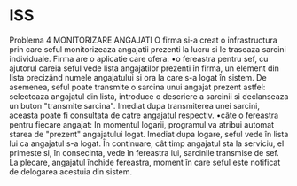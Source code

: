 # ISS
Problema 4
  MONITORIZARE ANGAJATI 
  O firma si-a creat o infrastructura prin care seful monitorizeaza angajatii prezenti la lucru si le traseaza sarcini individuale. Firma are o aplicatie care ofera: 
  •o  fereastra  pentru  sef, cu ajutorul careia seful vede lista angajatilor prezenti în firma, un element din lista precizând numele angajatului si ora la care s-a logat în sistem. De asemenea, seful poate transmite o sarcina unui angajat prezent astfel: selecteaza angajatul din lista, introduce o descriere a sarcinii si declanseaza un buton "transmite sarcina". Imediat dupa transmiterea unei sarcini, aceasta poate fi consultata de catre angajatul respectiv. 
  •câte o fereastra pentru fiecare angajat: In momentul logarii, programul va atribui automat starea de "prezent" angajatului logat. Imediat dupa logare, seful vede în lista lui ca angajatul s-a logat. În continuare, cât timp angajatul sta la serviciu, el primeste si, în consecinta, vede în fereastra lui, sarcinile transmise de sef. La plecare, angajatul închide fereastra, moment în care seful este notificat de delogarea acestuia din sistem. 
